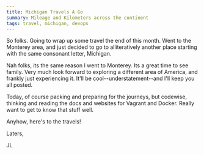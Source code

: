 ```yaml
---
title: Michigan Travels A Go
summary: Mileage and Kilometers across the continent
tags: travel, michigan, devops
---
```


So folks.  Going to wrap up some travel the end of this month.  Went to the Monterey area, and just decided to go to alliteratively another place starting with the same consonant letter, Michigan.

Nah folks, its the same reason I went to Monterey.  Its a great time to see family.  Very much look forward to exploring a different area of America, and frankly just experiencing it.  It'll be cool--understatement--and I'll keep you all posted.

Today, of course packing and preparing for the journeys, but codewise, thinking and reading the docs and websites for Vagrant and Docker. Really want to get to know that stuff well.

Anyhow, here's to the travels!

Laters,


JL
